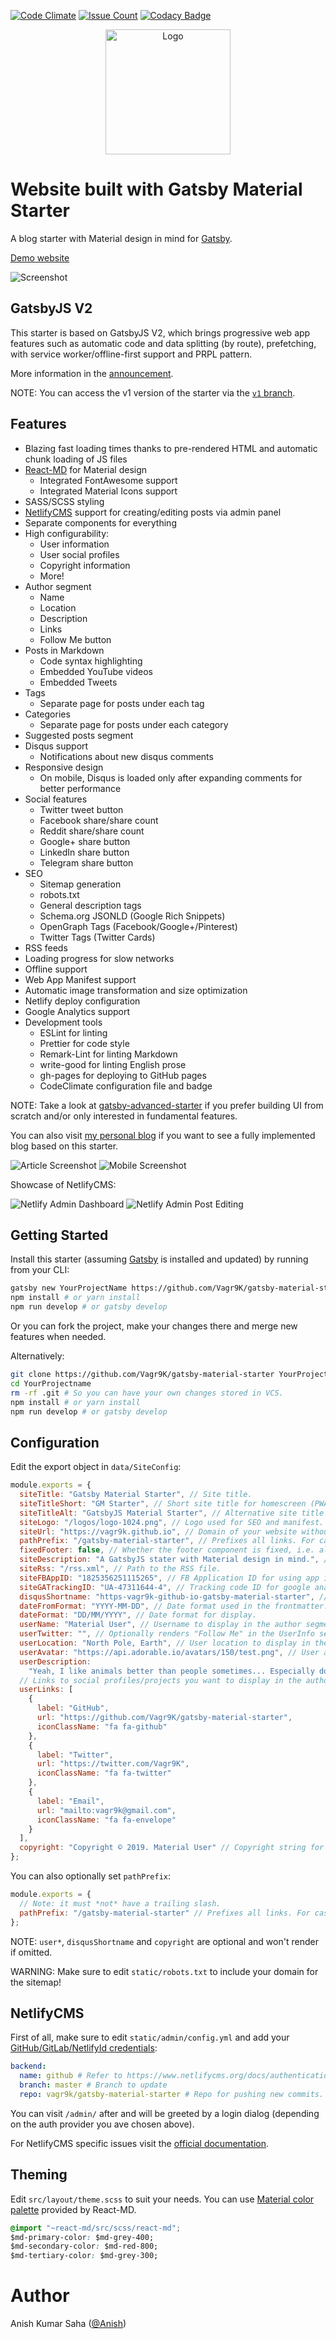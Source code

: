 [![Code Climate](https://codeclimate.com/github/Vagr9K/gatsby-material-starter/badges/gpa.svg)](https://codeclimate.com/github/Vagr9K/gatsby-material-starter)
[![Issue Count](https://codeclimate.com/github/Vagr9K/gatsby-material-starter/badges/issue_count.svg)](https://codeclimate.com/github/Vagr9K/gatsby-material-starter)
[![Codacy Badge](https://api.codacy.com/project/badge/Grade/990fb54ea8094f2aa0ed77f14e859820)](https://www.codacy.com/app/Vagr9K/gatsby-material-starter?utm_source=github.com&utm_medium=referral&utm_content=Vagr9K/gatsby-material-starter&utm_campaign=Badge_Grade)

<div align="center">
    <img src="docs/logo.png" alt="Logo" width='200px' height='200px'/>
</div>

# Website built with Gatsby Material Starter

A blog starter with Material design in mind for [Gatsby](https://github.com/gatsbyjs/gatsby/).

[Demo website](https://quickenmeal.com)

![Screenshot](docs/Screen_Shot.png)

## GatsbyJS V2

This starter is based on GatsbyJS V2, which brings progressive web app features such as automatic code and data splitting (by route), prefetching, with service worker/offline-first support and PRPL pattern.

More information in the [announcement](https://www.gatsbyjs.org/blog/2018-09-17-gatsby-v2/).

NOTE: You can access the v1 version of the starter via the [`v1` branch](https://github.com/Vagr9K/gatsby-material-starter/tree/v1).

## Features

- Blazing fast loading times thanks to pre-rendered HTML and automatic chunk loading of JS files
- [React-MD](https://github.com/mlaursen/react-md) for Material design
  - Integrated FontAwesome support
  - Integrated Material Icons support
- SASS/SCSS styling
- [NetlifyCMS](https://www.netlifycms.org/docs/intro/) support for creating/editing posts via admin panel
- Separate components for everything
- High configurability:
  - User information
  - User social profiles
  - Copyright information
  - More!
- Author segment
  - Name
  - Location
  - Description
  - Links
  - Follow Me button
- Posts in Markdown
  - Code syntax highlighting
  - Embedded YouTube videos
  - Embedded Tweets
- Tags
  - Separate page for posts under each tag
- Categories
  - Separate page for posts under each category
- Suggested posts segment
- Disqus support
  - Notifications about new disqus comments
- Responsive design
  - On mobile, Disqus is loaded only after expanding comments for better performance
- Social features
  - Twitter tweet button
  - Facebook share/share count
  - Reddit share/share count
  - Google+ share button
  - LinkedIn share button
  - Telegram share button
- SEO
  - Sitemap generation
  - robots.txt
  - General description tags
  - Schema.org JSONLD (Google Rich Snippets)
  - OpenGraph Tags (Facebook/Google+/Pinterest)
  - Twitter Tags (Twitter Cards)
- RSS feeds
- Loading progress for slow networks
- Offline support
- Web App Manifest support
- Automatic image transformation and size optimization
- Netlify deploy configuration
- Google Analytics support
- Development tools
  - ESLint for linting
  - Prettier for code style
  - Remark-Lint for linting Markdown
  - write-good for linting English prose
  - gh-pages for deploying to GitHub pages
  - CodeClimate configuration file and badge

NOTE: Take a look at [gatsby-advanced-starter](https://github.com/Vagr9K/gatsby-advanced-starter) if you prefer building UI from scratch and/or only interested in fundamental features.

You can also visit [my personal blog](https://quickenmeal.com) if you want to see a fully implemented blog based on this starter.

![Article Screenshot](docs/screenshot-article.png)
![Mobile Screenshot](docs/screenshot-mobile.png)

Showcase of NetlifyCMS:

![Netlify Admin Dashboard](docs/netlifyadmin-main.png)
![Netlify Admin Post Editing](docs/netlifyadmin-edit.png)

## Getting Started

Install this starter (assuming [Gatsby](https://github.com/gatsbyjs/gatsby/) is installed and updated) by running from your CLI:

```sh
gatsby new YourProjectName https://github.com/Vagr9K/gatsby-material-starter
npm install # or yarn install
npm run develop # or gatsby develop
```

Or you can fork the project, make your changes there and merge new features when needed.

Alternatively:

```sh
git clone https://github.com/Vagr9K/gatsby-material-starter YourProjectName # Clone the project
cd YourProjectname
rm -rf .git # So you can have your own changes stored in VCS.
npm install # or yarn install
npm run develop # or gatsby develop
```

## Configuration

Edit the export object in `data/SiteConfig`:

```js
module.exports = {
  siteTitle: "Gatsby Material Starter", // Site title.
  siteTitleShort: "GM Starter", // Short site title for homescreen (PWA). Preferably should be under 12 characters to prevent truncation.
  siteTitleAlt: "GatsbyJS Material Starter", // Alternative site title for SEO.
  siteLogo: "/logos/logo-1024.png", // Logo used for SEO and manifest.
  siteUrl: "https://vagr9k.github.io", // Domain of your website without pathPrefix.
  pathPrefix: "/gatsby-material-starter", // Prefixes all links. For cases when deployed to example.github.io/gatsby-material-starter/.
  fixedFooter: false, // Whether the footer component is fixed, i.e. always visible
  siteDescription: "A GatsbyJS stater with Material design in mind.", // Website description used for RSS feeds/meta description tag.
  siteRss: "/rss.xml", // Path to the RSS file.
  siteFBAppID: "1825356251115265", // FB Application ID for using app insights
  siteGATrackingID: "UA-47311644-4", // Tracking code ID for google analytics.
  disqusShortname: "https-vagr9k-github-io-gatsby-material-starter", // Disqus shortname.
  dateFromFormat: "YYYY-MM-DD", // Date format used in the frontmatter.
  dateFormat: "DD/MM/YYYY", // Date format for display.
  userName: "Material User", // Username to display in the author segment.
  userTwitter: "", // Optionally renders "Follow Me" in the UserInfo segment.
  userLocation: "North Pole, Earth", // User location to display in the author segment.
  userAvatar: "https://api.adorable.io/avatars/150/test.png", // User avatar to display in the author segment.
  userDescription:
    "Yeah, I like animals better than people sometimes... Especially dogs. Dogs are the best. Every time you come home, they act like they haven't seen you in a year. And the good thing about dogs... is they got different dogs for different people.", // User description to display in the author segment.
  // Links to social profiles/projects you want to display in the author segment/navigation bar.
  userLinks: [
    {
      label: "GitHub",
      url: "https://github.com/Vagr9K/gatsby-material-starter",
      iconClassName: "fa fa-github"
    },
    {
      label: "Twitter",
      url: "https://twitter.com/Vagr9K",
      iconClassName: "fa fa-twitter"
    },
    {
      label: "Email",
      url: "mailto:vagr9k@gmail.com",
      iconClassName: "fa fa-envelope"
    }
  ],
  copyright: "Copyright © 2019. Material User" // Copyright string for the footer of the website and RSS feed.
};
```

You can also optionally set `pathPrefix`:

```js
module.exports = {
  // Note: it must *not* have a trailing slash.
  pathPrefix: "/gatsby-material-starter" // Prefixes all links. For cases when deployed to example.github.io/gatsby-material-starter/.
};
```

NOTE: `user*`, `disqusShortname` and `copyright` are optional and won't render if omitted.

WARNING: Make sure to edit `static/robots.txt` to include your domain for the sitemap!

## NetlifyCMS

First of all, make sure to edit `static/admin/config.yml` and add your [GitHub/GitLab/NetlifyId credentials](https://www.netlifycms.org/docs/authentication-backends/):

```yml
backend:
  name: github # Refer to https://www.netlifycms.org/docs/authentication-backends/ for auth backend list and instructions
  branch: master # Branch to update
  repo: vagr9k/gatsby-material-starter # Repo for pushing new commits. Make sure to replace with your repo!
```

You can visit `/admin/` after and will be greeted by a login dialog (depending on the auth provider you ave chosen above).

For NetlifyCMS specific issues visit the [official documentation](https://www.netlifycms.org/docs/intro/).

## Theming

Edit `src/layout/theme.scss` to suit your needs.
You can use [Material color palette](https://react-md.mlaursen.com/customization/colors) provided by React-MD.

```css
@import "~react-md/src/scss/react-md";
$md-primary-color: $md-grey-400;
$md-secondary-color: $md-red-800;
$md-tertiary-color: $md-grey-300;
```

# Author

Anish Kumar Saha ([@Anish](https://www.linkedin.com/in/anishksaha/))
